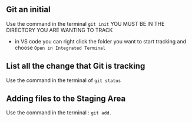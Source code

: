 ## Git an initial 

Use the command in the terminal `git init` YOU MUST BE IN THE DIRECTORY YOU ARE WANTING TO TRACK

- in VS code you can right click the folder you want to start tracking and choose `Open in Integrated Terminal`

## List all the change that Git is tracking
Use the command in the terminal of `git status`

## Adding files to the Staging Area

Use the command in the terminal : `git add.`